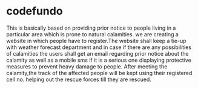 # codefundo

This is basically based on providing prior notice to people living in a particular area which is prone to natural calamities.
we are creating a website in which people have to register.The website shall keep a tie-up with weather forecast department and in case if there are any possibilities of calamities the users shall get an email regarding prior notice about the calamity as well as a mobile sms if it is a serious one displaying protective measures to prevent heavy damage to people.
After meeting the calamity,the track of the affected people will be kept using their registered cell no. helping out the rescue forces till they are rescued.
